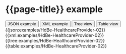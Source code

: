 # {{page-title}} example

<div>
  <div class="tab">
     <button class="tablinks active" onclick="openTab(event, 'JSON example')">JSON example</button>
     <button class="tablinks" onclick="openTab(event, 'XML example')">XML example</button>
     <button class="tablinks" onclick="openTab(event, 'Tree view')">Tree view</button>
     <button class="tablinks" onclick="openTab(event, 'Table view')">Table view</button>   
  </div>

  <div id="JSON example" class="tabcontent" style="display:block">
      {{json:examples/HdBe-HealthcareProvider-02}}
  </div>
  <div id="XML example" class="tabcontent">
      {{xml:examples/HdBe-HealthcareProvider-02}}
  </div>
  <div id="Tree view" class="tabcontent">
      {{tree:examples/HdBe-HealthcareProvider-02}}
  </div>
  <div id="Table view" class="tabcontent">
      {{table:examples/HdBe-HealthcareProvider-02}}
  </div>

</div>
